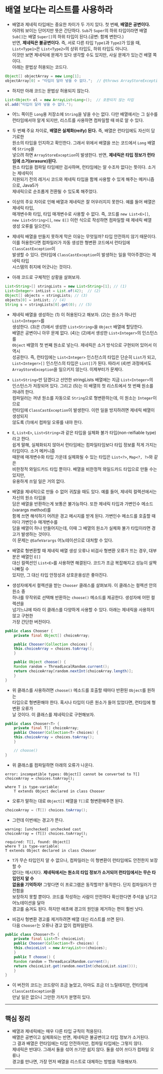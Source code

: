# 배열 보다는 리스트를 사용하라

- 배열과 제네릭 타입에는 중요한 차이가 두 가지 있다. 첫 번째, **배열은 공변이다.**  
  어려워 보이는 단어지만 뜻은 간단하다. `Sub`가 `Super`의 하위 타입이라면 배열  
  `Sub[]`는 배열 `Super[]`의 하위 타입이 된다.(공변: 함께 변한다.)  
  반면, **제네릭은 불공변이다.** 즉, 서로 다른 타입 `Type1`과 `Type2`가 있을 때,  
  `List<Type1>`은 `List<Type2>`의 상위 타입도, 하위 타입도 아니다.  
  이것만 보면 제네릭에 문제가 있다 생각할 수도 있지만, 사실 문제가 있는건 배열 쪽이다.  
  아래는 문법상 허용되는 코드다.

```java
Object[] objectArray = new Long[1];
objectArray[0] = "타입이 달라 넣을 수 없다.";  // @throws ArrayStoreException
```

- 하지만 아래 코드는 문법상 허용되지 않는다.

```java
List<Object> ol = new ArrayList<Long>();  // 호환되지 않는 타입
ol.add("타입이 달라 넣을 수 없다.");
```

- 어느 쪽이든 `Long`용 저장소에 `String`을 넣을 수는 없다. 다만 배열에서는 그 실수를  
  런타임에서야 알게 되지만, 리스트를 사용하면 컴파일할 때 바로 알 수 있다.

- 두 번째 주요 차이로, **배열은 실체화(reify) 된다.** 즉, 배열은 런타임에도 자신이 담기로한  
  원소의 타입을 인지하고 확인한다. 그래서 위에서 배열을 쓰는 코드에서 `Long` 배열에 `String`을  
  넣으려 하면 `ArrayStoreException`이 발생한다. 반면, **제네릭은 타입 정보가 런타임에 소거(erasure)된다.**  
  원소 타입을 컴파일 타임에만 검사하며, 런타임에는 알 수조차 없다는 뜻이다. 소거는 제네릭이  
  지원되기 전의 레거시 코드와 제네릭 타입을 함께 사용할 수 있게 해주는 메커니즘으로, Java5가  
  제네릭으로 순조롭게 전환될 수 있도록 해주었다.

- 이상의 주요 차이로 인해 배열과 제네릭은 잘 어우러지지 못한다. 예를 들어 배열은 제네릭 타입,  
  매개변수화 타입, 타입 매개변수로 사용할 수 없다. 즉, 코드를 `new List<E>[]`,  
  `new List<String>[]`, `new E[]` 이런 식으로 작성하면 컴파일할 때 제네릭 배열  
  생성 오류를 일으킨다.

- 제네릭 배열을 만들지 못하게 막은 이유는 무엇일까? 타입 안전하지 않기 때문이다.  
  이를 허용한다면 컴파일러가 자동 생성한 형변환 코드에서 런타임에 `ClassCastException`이  
  발생할 수 있다. 런타임에 `ClassCastException`이 발생하는 일을 막아주겠다는 제네릭 타입  
  시스템의 취지에 어긋나는 것이다.

- 아래 코드로 구체적인 상황을 살펴보자.

```java
List<String>[] stringLists = new List<String>[1]; // (1)
List<Integer> intList = List.of(42);  // (2)
Object[] objects = stringLists; // (3)
objects[0] = intList; // (4)
String s = stringLists[0].get(0); // (5)
```

- 제네릭 배열을 생성하는 (1) 이 허용된다고 해보자. (2)는 원소가 하나인 `List<Integer>`를  
  생성한다. (3)은 (1)에서 생성한 `List<String>`을 `Object` 배열에 할당한다.  
  배열은 공변이니 아무 문제 없다. (4)는 (2)에서 생성한 `List<Integer>`의 인스턴스를  
  `Object` 배열의 첫 번째 원소로 넣는다. 제네릭은 소거 방식으로 구현되어 있어서 이 역시  
  성공한다. 즉, 런타임에는 `List<Integer>` 인스턴스의 타입은 단순히 `List`가 되고,  
  `List<Integer>[]` 인스턴스의 타입은 `List[]`가 된다. 따라서 (4)번 과정에서도  
  `ArrayStoreException`을 일으키지 않는다. 이제부터가 문제다.

- `List<String>`만 담겠다고 선언한 stringLists 배열에는 지금 `List<Integer>`의  
  인스턴스가 저장되어 있다. 그리고 (5)는 이 배열의 첫 리스트에서 첫 번째 원소를 꺼내려 한다.  
  컴파일러는 꺼낸 원소를 자동으로 `String`으로 형변환하는데, 이 원소는 `Integer`이므로  
  런타임에 `ClassCastException`이 발생한다. 이런 일을 방지하려면 제네릭 배열이 생성되지  
  않도록 (1)에서 컴파일 오류를 내야 한다.

- `E`, `List<E>`, `List<String>`과 같은 타입을 실체화 불가 타입(non-reifiable type)라고 한다.  
  쉽게 말해, 실체화되지 않아서 런타임에는 컴파일타임보다 타입 정보를 적게 가지는 타입이다. 소거 메커니즘  
  때문에 매개변수화 타입 가운데 실체화될 수 있는 타입은 `List<?>`, `Map<?, ?>`와 같은  
  비한정적 와일드카드 타입 뿐이다. 배열을 비한정적 와일드카드 타입으로 만들 수는 있지만,  
  유용하게 쓰일 일은 거의 없다.

- 배열을 제네릭으로 만들 수 없어 귀찮을 때도 있다. 예를 들어, 제네릭 컬렉션에서는 자신의 원소 타입을  
  담은 배열을 반환하는게 보통은 불가능하다. 또한 제네릭 타입과 가변인수 메소드(varargs method)를  
  함께 쓰면 해석하기 어려운 경고 메시지를 받게 된다. 가변인수 메소드를 호출할 때마다 가변인수 매개변수를  
  담을 배열이 하나 만들어지는데, 이때 그 배열의 원소가 실체화 불가 타입이라면 경고가 발생하는 것이다.  
  이 문제는 `@SafeVarargs` 어노테이션으로 대처할 수 있다.

- 배열로 형변환할 때 제네릭 배열 생성 오류나 비검사 형변환 오류가 뜨는 경우, 대부분은 배열인 `E[]`  
  대신 컬렉션인 `List<E>`를 사용하면 해결된다. 코드가 조금 복잡해지고 성능이 살짝 나빠질 수  
  있지만, 그 대신 타입 안정성과 상호운용성은 좋아진다.

- 생성자에게서 컬렉션을 받는 `Chooser` 클래스를 살펴보자. 이 클래스는 컬렉션 안의 원소 중  
  하나를 무작위로 선택해 반환하는 `choose()` 메소드를 제공한다. 생성자에 어떤 컬렉션을  
  넘기느냐에 따라 이 클래스를 다양하게 사용할 수 있다. 아래는 제네릭을 사용하지 않고 구현한  
  가장 간단한 버전이다.

```java
public class Chooser {
    private final Object[] choiceArray;

    public Chooser(Collection choices) {
	this.choiceArray = choices.toArray();
    }

    public Object choose() {
	Random random = ThreadLocalRandom.current();
	return choiceArray[random.nextInt(choiceArray.length)];
    }
}
```

- 위 클래스를 사용하려면 `choose()` 메소드를 호출할 때마다 반환된 `Object`를 원하는  
  타입으로 형변환해야 한다. 혹시나 타입이 다른 원소가 들어 있었다면, 런타임에 형변환 오류가  
  날 것이다. 이 클래스를 제네릭으로 구현해보자.

```java
public class Chooser<T> {
    private final T[] choiceArray;
    public Chooser(Collection<T> choices) {
	this.choiceArray = choices.toArray();
    }

    // choose()
}
```

- 위 클래스를 컴파일하면 아래의 오류가 나온다.

```
error: incompatible types: Object[] cannot be converted to T[]
choiceArray = choices.toArray();
                             ^
where T is type-variable:
    T extends Object declared in class Chooser
```

- 오류가 말하는 대로 `Object[]` 배열을 `T[]`로 형변환해주면 된다.

```java
choiceArray = (T[]) choices.toArray();
```

- 그런데 이번에는 경고가 뜬다.

```
warning: [unchecked] unchecked cast
choiceArray = (T[]) choices.toArray();
                                   ^
required: T[], found: Object[]
where T is type-variable:
T extends Object declared in class Chooser
```

- `T`가 무슨 타입인지 알 수 없으나, 컴파일러는 이 형변환이 런타임에도 안전한지 보장할 수  
  없다는 메시지다. **제네릭에서는 원소의 타입 정보가 소거되어 런타임에서는 무슨 타입인지 알 수**  
  **없음을 기억하자!** 그렇다면 이 프로그램은 동작할까? 동작한다. 단지 컴파일러가 안전함을  
  보장하지 못할 뿐이다. 코드를 작성하는 사람이 안전하다 확신한다면 주석을 남기고 어노테이션을 달아  
  경고를 숨겨도 된다. 하지만 애초에 경고의 원인을 제거하는 편이 훨씬 낫다.

- 비검사 형변환 경고를 제거하려면 배열 대신 리스트를 쓰면 된다.  
  다음 `Chooser`는 오류나 경고 없이 컴파일된다.

```java
public class Chooser<T> {
    private final List<T> choiceList;
    public Chooser(Collection<T> choices) {
	this.choiceList = new ArrayList<>(choices);
    }
    public T choose() {
	Random random = ThreadLocalRandom.current();
	return choiceList.get(random.nextInt(choiceList.size()));
    }
}
```

- 이 버전의 코드는 코드량이 조금 늘었고, 아마도 조금 더 느릴테지만, 런타임에 `ClassCastException`을  
  만날 일은 없으니 그만한 가치가 분명히 있다.

<hr/>

## 핵심 정리

- 배열과 제네릭에는 매우 다른 타입 규칙이 적용된다.  
  배열은 공변이고 실체화되는 반면, 제네릭은 불공변이고 타입 정보가 소거된다.  
  그 결과 배열은 런타임에는 타입 안전하지만, 컴파일 타입에는 그렇지 않다.  
  제네릭은 반대다. 그래서 둘을 섞어 쓰기란 쉽지 않다. 둘을 섞어 쓰다가 컴파일 오류나  
  경고를 만나면, 가장 먼저 배열을 리스트로 대체하는 방법을 적용해보자.

<hr/>
